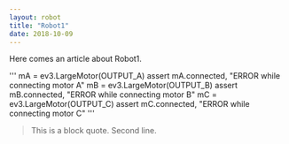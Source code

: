 ```yaml
---
layout: robot
title: "Robot1"
date: 2018-10-09
---
```


Here comes an article about Robot1.

'''
mA = ev3.LargeMotor(OUTPUT_A)
assert mA.connected, "ERROR while connecting motor A"
mB = ev3.LargeMotor(OUTPUT_B)
assert mB.connected, "ERROR while connecting motor B"
mC = ev3.LargeMotor(OUTPUT_C)
assert mC.connected, "ERROR while connecting motor C"
'''

> This is a block quote.
> Second line.